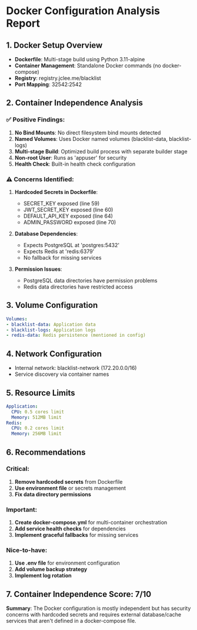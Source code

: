 # Docker Configuration Analysis Report

## 1. Docker Setup Overview
- **Dockerfile**: Multi-stage build using Python 3.11-alpine
- **Container Management**: Standalone Docker commands (no docker-compose)
- **Registry**: registry.jclee.me/blacklist
- **Port Mapping**: 32542:2542

## 2. Container Independence Analysis

### ✅ Positive Findings:
1. **No Bind Mounts**: No direct filesystem bind mounts detected
2. **Named Volumes**: Uses Docker named volumes (blacklist-data, blacklist-logs)
3. **Multi-stage Build**: Optimized build process with separate builder stage
4. **Non-root User**: Runs as 'appuser' for security
5. **Health Check**: Built-in health check configuration

### ⚠️ Concerns Identified:
1. **Hardcoded Secrets in Dockerfile**:
   - SECRET_KEY exposed (line 59)
   - JWT_SECRET_KEY exposed (line 60)
   - DEFAULT_API_KEY exposed (line 64)
   - ADMIN_PASSWORD exposed (line 70)

2. **Database Dependencies**:
   - Expects PostgreSQL at 'postgres:5432'
   - Expects Redis at 'redis:6379'
   - No fallback for missing services

3. **Permission Issues**:
   - PostgreSQL data directories have permission problems
   - Redis data directories have restricted access

## 3. Volume Configuration
```yaml
Volumes:
- blacklist-data: Application data
- blacklist-logs: Application logs
- redis-data: Redis persistence (mentioned in config)
```

## 4. Network Configuration
- Internal network: blacklist-network (172.20.0.0/16)
- Service discovery via container names

## 5. Resource Limits
```yaml
Application:
  CPU: 0.5 cores limit
  Memory: 512MB limit
Redis:
  CPU: 0.2 cores limit
  Memory: 256MB limit
```

## 6. Recommendations

### Critical:
1. **Remove hardcoded secrets** from Dockerfile
2. **Use environment file** or secrets management
3. **Fix data directory permissions**

### Important:
1. **Create docker-compose.yml** for multi-container orchestration
2. **Add service health checks** for dependencies
3. **Implement graceful fallbacks** for missing services

### Nice-to-have:
1. **Use .env file** for environment configuration
2. **Add volume backup strategy**
3. **Implement log rotation**

## 7. Container Independence Score: 7/10

**Summary**: The Docker configuration is mostly independent but has security concerns with hardcoded secrets and requires external database/cache services that aren't defined in a docker-compose file.